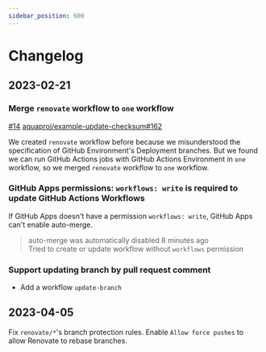 ```yaml
---
sidebar_position: 600
---
```


# Changelog

## 2023-02-21

### Merge `renovate` workflow to `one` workflow

[#14](https://github.com/suzuki-shunsuke/guide-github-action-renovate/pull/14) [aquaproj/example-update-checksum#162](https://github.com/aquaproj/example-update-checksum/pull/162)

We created `renovate` workflow before because we misunderstood the specification of GitHub Environment's Deployment branches.
But we found we can run GitHub Actions jobs with GitHub Actions Environment in `one` workflow, so we merged `renovate` workflow to `one` workflow.

### GitHub Apps permissions: `workflows: write` is required to update GitHub Actions Workflows

If GitHub Apps doesn't have a permission `workflows: write`, GitHub Apps can't enable auto-merge.

> auto-merge was automatically disabled 8 minutes ago  
> Tried to create or update workflow without `workflows` permission

### Support updating branch by pull request comment

- Add a workflow `update-branch`

## 2023-04-05

Fix `renovate/*`'s branch protection rules.
Enable `Allow force pushes` to allow Renovate to rebase branches.
